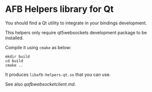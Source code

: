 # AFB Helpers library for Qt

You should find a Qt utility to integrate in your bindings development.

This helpers only require qt5websockets development package to be installed.

Compile it using `cmake` as below:

```
mkdir build
cd build
cmake ..
```

It produces `libafb-helpers-qt.so` that you can use.

See also *qafbwebsocketclient.md*.
